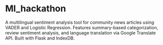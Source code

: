 # Ml_hackathon
A multilingual sentiment analysis tool for community news articles using VADER and Logistic Regression. Features summary-based categorization, review sentiment analysis, and language translation via Google Translate API. Built with Flask and IndexDB.
